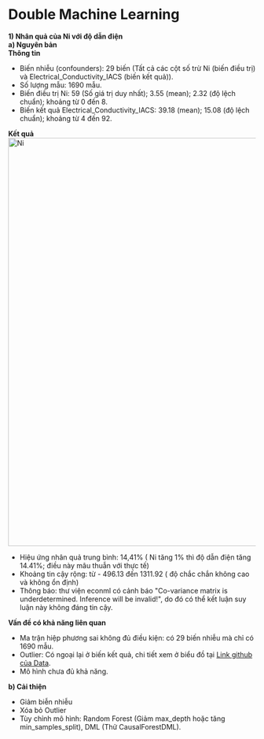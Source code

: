 # Double Machine Learning                                                          
**1) Nhân quả của Ni với độ dẫn điện**                              
**a) Nguyên bản**                                                           
**Thông tin**                                                                                   
+ Biến nhiễu (confounders): 29 biến (Tất cả các cột số trừ Ni (biến điều trị) và Electrical_Conductivity_IACS (biến kết quả)).                                  
+ Số lượng mẫu: 1690 mẫu.                                                                                              
+ Biến điều trị Ni: 59 (Số giá trị duy nhất); 3.55 (mean); 2.32 (độ lệch chuẩn); khoảng từ 0 đến 8.                                              
+ Biến kết quả Electrical_Conductivity_IACS: 39.18 (mean); 15.08 (độ lệch chuẩn); khoảng từ 4 đến 92.

                                 
**Kết quả**                                                  
<img width="1613" height="830" alt="Ni" src="https://github.com/user-attachments/assets/1a1e0458-9f30-4950-a14b-c342d1344fec" />
+ Hiệu ứng nhân quả trung bình: 14,41% ( Ni tăng 1% thì độ dẫn điện tăng 14.41%; điều này mâu thuẫn với thực tế)
+ Khoảng tin cậy rộng: từ - 496.13 đến 1311.92 ( độ chắc chắn không cao và không ổn định)
+ Thông báo: thư viện econml có cảnh báo "Co-variance matrix is underdetermined. Inference will be invalid!", do đó có thể kết luận suy luận này không đáng tin cậy.                                          
                                                     
**Vấn đề có khả năng liên quan**                                   
+ Ma trận hiệp phương sai không đủ điều kiện: có 29 biến nhiễu mà chỉ có 1690 mẫu.
+ Outlier: Có ngoại lại ở biến kết quả, chi tiết xem ở biểu đồ tại [Link github của Data](https://github.com/nguyendangnamphong/data).
+ Mô hình chưa đủ khả năng.
                                                            
**b) Cải thiện**
+ Giảm biễn nhiễu
+ Xóa bỏ Outlier
+ Tùy chỉnh mô hình: Random Forest (Giảm max_depth hoặc tăng min_samples_split), DML (Thử CausalForestDML). 
